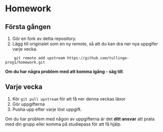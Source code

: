 # Homework

## Första gången

1. Gör en fork av detta repository.
2. Lägg till originalet som en ny remote, så att du kan dra ner nya uppgifer varje vecka.

````
    git remote add upstream https://github.com/tullinge-prog1/homework.git
````

**Om du har några problem med att komma igång - säg till**. 

## Varje vecka

1. Kör `git pull upstream` för att få ner denna veckas läxor
2. Gör uppgifterna
3. Pusha upp efter varje löst uppgift.

Om du har problem med någon av uppgifterna är det **ditt ansvar** att prata med din grupp eller komma på studiepass för att få hjälp.
